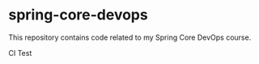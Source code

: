 # spring-core-devops
This repository contains code related to my Spring Core DevOps course.

CI Test

